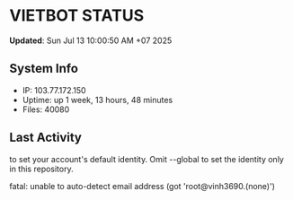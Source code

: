 # VIETBOT STATUS
**Updated**: Sun Jul 13 10:00:50 AM +07 2025

## System Info
- IP: 103.77.172.150
- Uptime: up 1 week, 13 hours, 48 minutes
- Files: 40080

## Last Activity

to set your account's default identity.
Omit --global to set the identity only in this repository.

fatal: unable to auto-detect email address (got 'root@vinh3690.(none)')
